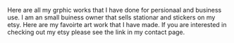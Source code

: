 Here are all my grphic works that I have done for persionaal and business use. I am an small buiness owner that sells stationar and stickers on my etsy. Here are my favoirte art work that I have made. If you are interested in checking out my etsy please see the link in my contact page. 